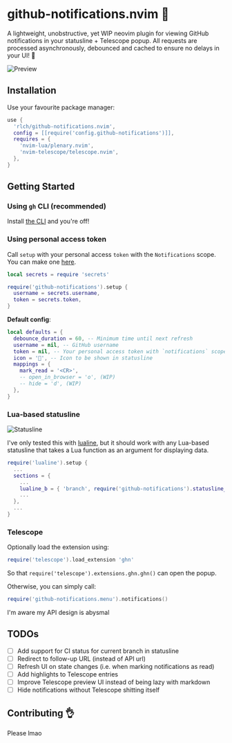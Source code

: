 # github-notifications.nvim :bell:

A lightweight, unobstructive, yet WIP neovim plugin for viewing GitHub notifications in your statusline + Telescope popup. 
All requests are processed asynchronously, debounced and cached to ensure no delays in your UI! :rocket:

![Preview](https://imgur.com/F6CzZ8O.png)

## Installation

Use your favourite package manager:

```lua
use {
  'rlch/github-notifications.nvim',
  config = [[require('config.github-notifications')]],
  requires = {
    'nvim-lua/plenary.nvim',
    'nvim-telescope/telescope.nvim',
  },
}
```

## Getting Started

### Using `gh` CLI (recommended)

Install [the CLI](https://github.com/cli/cli) and you're off!


### Using personal access token

Call `setup` with your personal access `token` with the `Notifications` scope. You can make one [here](https://github.com/settings/tokens).

```lua
local secrets = require 'secrets'

require('github-notifications').setup {
  username = secrets.username,
  token = secrets.token,
}
```


**Default config**:

```lua
local defaults = {
  debounce_duration = 60, -- Minimum time until next refresh
  username = nil, -- GitHub username
  token = nil, -- Your personal access token with `notifications` scope
  icon = '', -- Icon to be shown in statusline
  mappings = {
    mark_read = '<CR>',
    -- open_in_browser = 'o', (WIP)
    -- hide = 'd', (WIP)
  },
}
```

### Lua-based statusline 

![Statusline](https://imgur.com/4JAnmvE.png)

I've only tested this with [lualine](https://github.com/hoob3rt/lualine.nvim), but it should work with any Lua-based statusline that takes a Lua function as an argument for displaying data.

```lua
require('lualine').setup {
  ...
  sections = {
    ...
    lualine_b = { 'branch', require('github-notifications').statusline_notification_count },
    ...
  },
  ...
}
```

### Telescope

Optionally load the extension using:

```lua
require('telescope').load_extension 'ghn'
```

So that `require('telescope').extensions.ghn.ghn()` can open the popup.

Otherwise, you can simply call:

```lua
require('github-notifications.menu').notifications()
```

I'm aware my API design is abysmal

## TODOs

- [ ] Add support for CI status for current branch in statusline
- [ ] Redirect to follow-up URL (instead of API url)
- [ ] Refresh UI on state changes (i.e. when marking notifications as read)
- [ ] Add highlights to Telescope entries
- [ ] Improve Telescope preview UI instead of being lazy with markdown
- [ ] Hide notifications without Telescope shitting itself

## Contributing :ok_hand:

Please lmao
